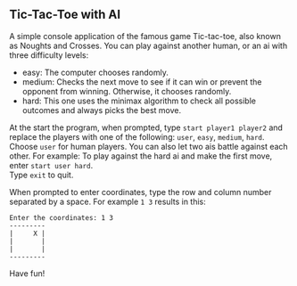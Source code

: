 ## Tic-Tac-Toe with AI

A simple console application of the famous game Tic-tac-toe, also known as 
Noughts and Crosses. You can play against another human, or an ai with three
difficulty levels:
- easy: The computer chooses randomly.
- medium: Checks the next move to see if it can win or prevent the opponent 
  from winning. Otherwise, it chooses randomly.
- hard: This one uses the minimax algorithm to check all possible 
  outcomes and always picks the best move.

At the start the program, when prompted, type `start player1 player2` 
and replace the players with one of the following: `user`, `easy`, `medium`, `hard`.
Choose `user` for human players. You can also let two ais battle against each other.
For example: To play against the hard ai and make the first move, enter
`start user hard`.  
Type `exit` to quit.

When prompted to enter coordinates, type the row and column number separated by a space. 
For example `1 3` results in this:
```
Enter the coordinates: 1 3
---------
|     X |
|       |
|       |
---------
```

Have fun!